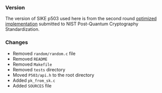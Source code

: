 ### Version

The version of SIKE p503 used here is from the second round [optimized implementation](https://csrc.nist.gov/CSRC/media/Projects/Post-Quantum-Cryptography/documents/round-2/submissions/SIKE-Round2.zip) submitted to NIST Post-Quantum Cryptography Standardization.

### Changes

- Removed `random/random.c` file
- Removed `README`
- Removed `Makefile`
- Removed `tests` directory
- Moved `P503/api.h` to the root directory
- Added `pk_from_sk.c`
- Added `SOURCES` file

